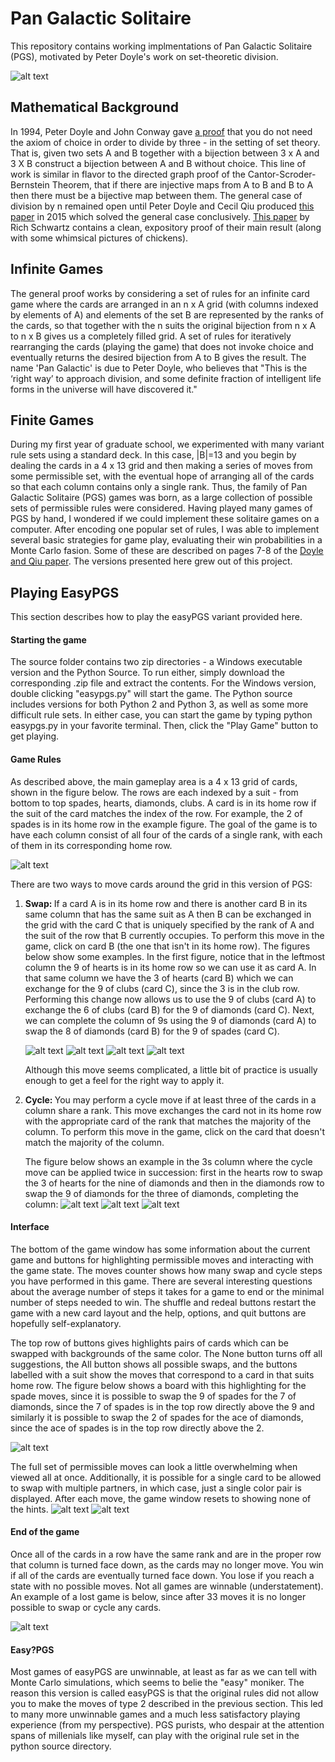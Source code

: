 # Pan Galactic Solitaire

This repository contains working implmentations of Pan Galactic Solitaire (PGS), motivated by Peter Doyle's work on set-theoretic division. 

 ![alt text](https://github.com/drdeford/Pan_Galactic_Solitaire/blob/master/Figures/PGS_Intro.png "The opening window!")



<h2> Mathematical Background </h2>
In 1994, Peter Doyle and John Conway gave <a href="https://arxiv.org/pdf/math/0605779.pdf">a proof<a/> that you do not need the axiom of choice in order to divide by three - in the setting of set theory. That is, given two sets A and B together with a bijection between 3 x A and 3 X B construct a bijection between A and B without choice. This line of work is similar in flavor to the directed graph proof of the Cantor-Scroder-Bernstein Theorem, that if there are injective maps from A to B and B to A then there must be a bijective map between them. The general case of division by n remained open until Peter Doyle and Cecil Qiu produced <a href="https://math.dartmouth.edu/~doyle/docs/four/four.pdf">this paper</a> in 2015 which solved the general case conclusively.  <a href="https://arxiv.org/pdf/1504.02179.pdf"> This paper</a> by Rich Schwartz contains a clean, expository proof of their main result (along with some whimsical pictures of chickens).  
 
  <h2> Infinite Games  </h2>

 The general proof works by considering a set of rules for an infinite card game where the cards are arranged in an n x A grid (with columns indexed by elements of A) and elements of the set B are represented by the ranks of the cards, so that together with the n suits the original bijection from n x A to n x B gives us a completely filled grid. A set of rules for iteratively rearranging the cards (playing the game) that does not invoke choice and eventually returns the desired bijection from A to B gives the result. The name 'Pan Galactic' is due to Peter Doyle, who believes that "This is the ‘right way’ to approach division, and some definite fraction of intelligent life forms in the universe  will  have  discovered  it."
 
 <h2> Finite Games  </h2>
 
 During my first year of graduate school, we experimented with many variant rule sets using a standard deck. In this case, |B|=13 and you begin by dealing the cards in a 4 x 13 grid and then making a series of moves from some permissible set, with the eventual hope of arranging all of the cards so that each column contains only a single rank. Thus, the family of Pan Galactic Solitaire (PGS) games was born, as a large collection of possible sets of permissible rules were considered. Having played many games of PGS by hand, I wondered if we could implement these solitaire games on a computer. After encoding one popular set of rules, I was able to  implement several basic strategies for game play, evaluating their win probabilities in a Monte Carlo fasion. Some of these are described on pages 7-8 of the <a href="https://math.dartmouth.edu/~doyle/docs/four/four.pdf">Doyle and Qiu paper</a>. The versions presented here grew out of this project. 
 
 <h2> Playing EasyPGS</h2>
 This section describes how to play the easyPGS variant provided here. 
 <h4> Starting the game </h4>
 The source folder contains two zip directories - a Windows executable version and the Python Source. To run either, simply download the corresponding .zip file and extract the contents. For the Windows version, double clicking "easypgs.py" will start the game. The Python source includes versions for both Python 2 and Python 3, as well as some more difficult rule sets. In either case, you can start the game by typing python easypgs.py in your favorite terminal. Then, click the "Play Game" button to get playing.
 
 <h4> Game Rules </h4>
 
 As described above, the main gameplay area is a 4 x 13 grid of cards, shown in the figure below. The rows are each indexed by a suit - from bottom to top spades, hearts, diamonds, clubs. A card is in its home row if the suit of the card matches the index of the row. For example, the 2 of spades is in its home row in the example figure. The goal of the game is to have each column consist of all four of the cards of a single rank, with each of them in its corresponding home row.
 
  
  ![alt text](https://github.com/drdeford/Pan_Galactic_Solitaire/blob/master/Figures/PGS_1.png "The game window")
  
  
  There are two ways to move cards around the grid in this version of PGS: 
 <ol>
 <li> <b>Swap: </b> If a card A is in its home row and there is another card B in its same column that has the same suit as A then B can be exchanged in the grid with the card C that is uniquely specified by the rank of A and the suit of the row that B currently occupies. To perform this move in the game, click on card B (the one that isn't in its home row). The figures below show some examples. In the first figure, notice that in the leftmost column the 9 of hearts is in its home row so we can use it as card A. In that same column we have the 3 of hearts (card B) which we can exchange for the 9 of clubs (card C), since the 3 is in the club row. Performing this change now allows us to use the 9 of clubs (card A) to exchange the 6 of clubs (card B) for the 9 of diamonds (card C). Next, we can complete the column of 9s using the 9 of diamonds (card A) to swap the 8 of diamonds (card B) for the 9 of spades (card C).
 
  ![alt text](https://github.com/drdeford/Pan_Galactic_Solitaire/blob/master/Figures/PGS_8.png "Swap 9s")
  ![alt text](https://github.com/drdeford/Pan_Galactic_Solitaire/blob/master/Figures/PGS_9.png "Swap 9s")
  ![alt text](https://github.com/drdeford/Pan_Galactic_Solitaire/blob/master/Figures/PGS_10.png "Swap 9s")
  ![alt text](https://github.com/drdeford/Pan_Galactic_Solitaire/blob/master/Figures/PGS_11.png "Swap 9s")
  
  Although this move seems complicated, a little bit of practice is usually enough to get a feel for the right way to apply it. 
</li>
 <li> <b>Cycle: </b> You may perform a cycle move if at least three of the cards in a column share a rank. This move exchanges the card not in its home row with the appropriate card of the rank that matches the majority of the column. To perform this move in the game, click on the card that doesn't match the majority of the column.

 The figure below shows an example in the 3s column where the cycle move can be applied twice in succession: first in the hearts row to swap the 3 of hearts for the nine of diamonds and then in the diamonds row to swap the 9 of diamonds for the three of diamonds, completing the column: 
   ![alt text](https://github.com/drdeford/Pan_Galactic_Solitaire/blob/master/Figures/PGS_5.png "Cycle 3s")
   ![alt text](https://github.com/drdeford/Pan_Galactic_Solitaire/blob/master/Figures/PGS_6.png "Cycle 3s")
   ![alt text](https://github.com/drdeford/Pan_Galactic_Solitaire/blob/master/Figures/PGS_7.png "Cycle 3s")
</li>
 </ol>

  <h4> Interface </h4>
  The bottom of the game window has some information about the current game and buttons for highlighting permissible moves and interacting with the game state. The moves counter shows how many swap and cycle steps you have performed in this game. There are several interesting questions about the average number of steps it takes for a game to end or the minimal number of steps needed to win. The shuffle and redeal buttons restart the game with a new card layout and the help, options, and quit buttons are hopefully self-explanatory. 
  
  The top row of buttons gives highlights pairs of cards which can be swapped with backgrounds of the same color. The None button turns off all suggestions, the All button shows all possible swaps, and the buttons labelled with a suit show the moves that correspond to a card in that suits home row. The figure below shows a board with this highlighting for the spade moves, since it is possible to swap the 9 of spades for the 7 of diamonds, since the 7 of spades is in the top row directly above the 9 and similarly it is possible to swap the 2 of spades for the ace of diamonds, since the ace of spades is in the top row directly above the 2. 
  
  ![alt text](https://github.com/drdeford/Pan_Galactic_Solitaire/blob/master/Figures/PGS_2.png "Permissible spade moves")

  The full set of permissible moves can look a little overwhelming when viewed all at once. Additionally, it is possible for a single card to be allowed to swap with multiple partners, in which case, just a single color pair is displayed. After each move, the game window resets to showing none of the hints. 
  ![alt text](https://github.com/drdeford/Pan_Galactic_Solitaire/blob/master/Figures/PGS_3.png "Permissible all moves")
  ![alt text](https://github.com/drdeford/Pan_Galactic_Solitaire/blob/master/Figures/PGS_lots.png "Permissible all moves")


  <h4>End of the game </h4>
  Once all of the cards in a row have the same rank and are in the proper row that column is turned face down, as the cards may no longer move. You win if all of the cards are eventually turned face down. You lose if you reach a state with no possible moves. Not all games are winnable (understatement). An example of a lost game is below, since after 33 moves it is no longer possible to swap or cycle any cards.
  
  ![alt text](https://github.com/drdeford/Pan_Galactic_Solitaire/blob/master/Figures/PGS_12.png "Lost game") 

  
<h4> Easy?PGS</h4>
Most games of easyPGS are unwinnable, at least as far as we can tell with Monte Carlo simulations, which seems to belie the "easy" moniker. The reason this version is called easyPGS is that the original rules did not allow you to make the moves of type 2 described in the previous section. This led to many more unwinnable games and a much less satisfactory playing experience (from my perspective). PGS purists, who despair at the attention spans of millenials like myself, can play with the original rule set in the python source directory.  



